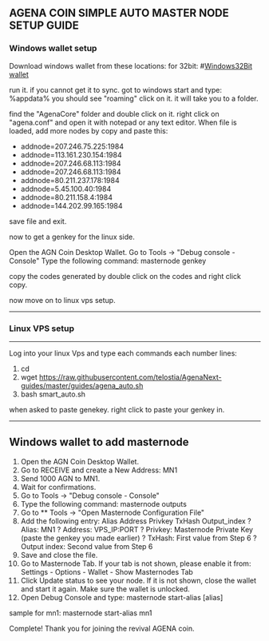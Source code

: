 ## AGENA COIN SIMPLE AUTO MASTER NODE SETUP GUIDE 

### Windows wallet setup

Download windows wallet from these locations:
for 32bit: 
#[Windows32Bit wallet](https://github.com/telostia/AgenaNext-guides/blob/master/wallet/windows32bit/agenaWin32-qt.exe)

run it. if you cannot get it to sync. got to windows start and type:
%appdata% 
you should see "roaming" click on it. it will take you to a folder.

find the "AgenaCore" folder and double click on it.
right click on "agena.conf" and open it with notepad or any text editor.
When file is loaded, add more nodes by copy and paste this:

* addnode=207.246.75.225:1984
* addnode=113.161.230.154:1984
* addnode=207.246.68.113:1984
* addnode=207.246.68.113:1984
* addnode=80.211.237.178:1984
* addnode=5.45.100.40:1984
* addnode=80.211.158.4:1984
* addnode=144.202.99.165:1984

save file and exit.

now to get a genkey for the linux side.

Open the AGN Coin Desktop Wallet. 
Go to Tools -> "Debug console - Console" 
Type the following command: masternode genkey

copy the codes generated by double click on the codes and right click copy.

now move on to linux vps setup.

-----------------------
### Linux VPS setup
----------------------
Log into your linux Vps and type each commands each number lines:

1. cd
2. wget https://raw.githubusercontent.com/telostia/AgenaNext-guides/master/guides/agena_auto.sh
3. bash smart_auto.sh 

when asked to paste genekey. right click to paste your genkey in.



---------------------------------
Windows wallet to add masternode 
---------------------------------

1.   Open the AGN Coin Desktop Wallet. 
2.   Go to RECEIVE and create a New Address: MN1 
3.   Send 1000 AGN to MN1. 
4.   Wait for confirmations. 
5.   Go to Tools -> "Debug console - Console" 
6.   Type the following command: masternode outputs 
7.   Go to ** Tools -> "Open Masternode Configuration File" 
8.   Add the following entry: 
Alias Address Privkey TxHash Output_index 
?  Alias: MN1 
?  Address: VPS_IP:PORT 
?  Privkey: Masternode Private Key (paste the genkey you made earlier)
?  TxHash: First value from Step 6 
?  Output index: Second value from Step 6 
9.   Save and close the file. 
10.   Go to Masternode Tab. If your tab is not shown, please enable it 
from: Settings - Options - Wallet - Show Masternodes Tab 
11.   Click Update status to see your node. If it is not shown, close the wallet and 
start it again. Make sure the wallet is unlocked. 
12.   Open Debug Console and type: 
masternode start-alias [alias] 

sample for mn1:
masternode start-alias mn1

Complete! Thank you for joining the revival AGENA coin.

 